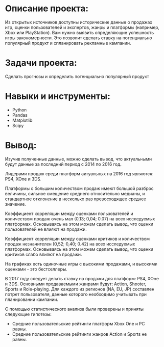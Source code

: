 # Описание проекта: #
Из открытых источников доступны исторические данные о продажах игр, оценки пользователей и экспертов, жанры и платформы (например, Xbox или PlayStation). Вам нужно выявить определяющие успешность игры закономерности. Это позволит сделать ставку на потенциально популярный продукт и спланировать рекламные кампании.

# Задачи проекта: #
Сделать прогнозы и определить потенциально популярный продукт

# Навыки и инструменты: #
* Python
* Pandas
* Matplotlib
* Scipy

# Вывод: #
Изучив полученные данные, можно сделать вывод, что актуальными будут данные за последний период с 2014 по 2016 год.

Лидерами продаж среди платформ актуальных на 2016 год являются: PS4, XOne и 3DS.

Платформы с большим количеством продаж имеют большой разброс величины, сильное смещение среднего относительно медианы, и стандартное отклонение в несколько раз превосходящее среднее значение.

Коэффициент корреляции между оценками пользователей и количеством продаж очень мал (0,13; 0,04; 0.07) на всех исследуемых платформах. Основываясь на этом можем сделать вывод, что оценки пользователей не влияют на продажи.

Коэффициент корреляции между оценками критиков и количеством продаж незначителен (0,52; 0,40; 0.42) на всех исследуемых платформах. Основываясь на этом можем сделать вывод, что оценки критиков слабо влияют на продажи.

На графиках есть одиночные игры с высокими продажами, и высокими оценками - это бестселлеры.

В 2017 году следует делать ставку на продажи для платформ: PS4, XOne и 3DS. Основными продаваемыми жанрами будут: Action, Shooter, Sports и Role-playing. Для каждого из регионов (NA, EU, JP) составлен потрет пользователя, данные которого необходимо учитывать при планировании кампании.

С помощью статистического анализа были проверены и приняты следующие гипотезы:
* Средние пользовательские рейтинги платформ Xbox One и PC равны.
* Средние пользовательские рейтинги жанров Action и Sports не равны.
